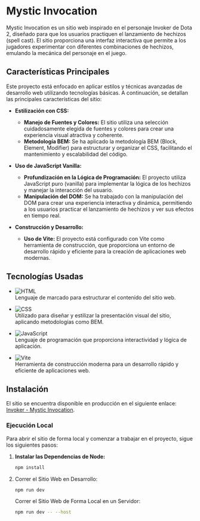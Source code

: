# Mystic Invocation

Mystic Invocation es un sitio web inspirado en el personaje Invoker de Dota 2, diseñado para que los usuarios practiquen el lanzamiento de hechizos (spell cast). El sitio proporciona una interfaz interactiva que permite a los jugadores experimentar con diferentes combinaciones de hechizos, emulando la mecánica del personaje en el juego.

## Características Principales

Este proyecto está enfocado en aplicar estilos y técnicas avanzadas de desarrollo web utilizando tecnologías básicas. A continuación, se detallan las principales características del sitio:

- **Estilización con CSS:**
  - **Manejo de Fuentes y Colores:** El sitio utiliza una selección cuidadosamente elegida de fuentes y colores para crear una experiencia visual atractiva y coherente.
  - **Metodología BEM:** Se ha aplicado la metodología BEM (Block, Element, Modifier) para estructurar y organizar el CSS, facilitando el mantenimiento y escalabilidad del código.

- **Uso de JavaScript Vanilla:**
  - **Profundización en la Lógica de Programación:** El proyecto utiliza JavaScript puro (vanilla) para implementar la lógica de los hechizos y manejar la interacción del usuario.
  - **Manipulación del DOM:** Se ha trabajado con la manipulación del DOM para crear una experiencia interactiva y dinámica, permitiendo a los usuarios practicar el lanzamiento de hechizos y ver sus efectos en tiempo real.

- **Construcción y Desarrollo:**
  - **Uso de Vite:** El proyecto está configurado con Vite como herramienta de construcción, que proporciona un entorno de desarrollo rápido y eficiente para la creación de aplicaciones web modernas.

## Tecnologías Usadas

- ![HTML](https://img.shields.io/badge/HTML5-E34F26?style=for-the-badge&logo=html5&logoColor=white)  
  Lenguaje de marcado para estructurar el contenido del sitio web.

- ![CSS](https://img.shields.io/badge/CSS3-1572B6?style=for-the-badge&logo=css3&logoColor=white)  
  Utilizado para diseñar y estilizar la presentación visual del sitio, aplicando metodologías como BEM.

- ![JavaScript](https://img.shields.io/badge/JavaScript-F7DF1E?style=for-the-badge&logo=javascript&logoColor=black)  
  Lenguaje de programación que proporciona interactividad y lógica de aplicación.

- ![Vite](https://img.shields.io/badge/Vite-646CFF?style=for-the-badge&logo=vite&logoColor=white)  
  Herramienta de construcción moderna para un desarrollo rápido y eficiente de aplicaciones web.

## Instalación

El sitio se encuentra disponible en producción en el siguiente enlace: [Invoker - Mystic Invocation](https://troy8203.github.io/Invoker-Game---Mystic-Invocation/).


### Ejecución Local

Para abrir el sitio de forma local y comenzar a trabajar en el proyecto, sigue los siguientes pasos:

1. **Instalar las Dependencias de Node:**

   ```bash
   npm install
   ```
2. Correr el Sitio Web en Desarrollo:

    ```bash
    npm run dev
    ```
    Correr el Sitio Web de Forma Local en un Servidor:

    ```bash
    npm run dev -- --host
    ```